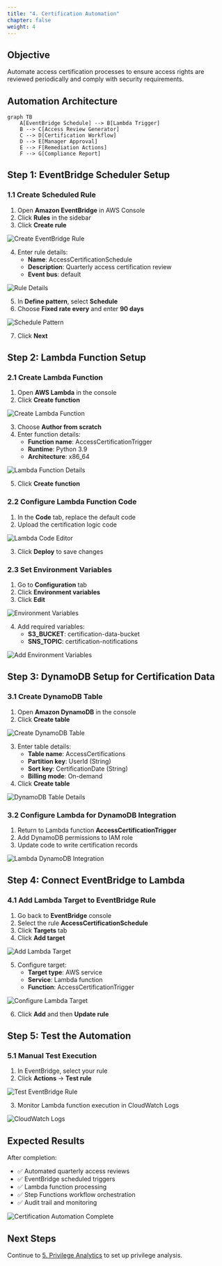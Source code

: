 ```yaml
---
title: "4. Certification Automation"
chapter: false
weight: 4
---
```


## Objective

Automate access certification processes to ensure access rights are reviewed periodically and comply with security requirements.

## Automation Architecture

```mermaid
graph TB
    A[EventBridge Schedule] --> B[Lambda Trigger]
    B --> C[Access Review Generator]
    C --> D[Certification Workflow]
    D --> E[Manager Approval]
    E --> F[Remediation Actions]
    F --> G[Compliance Report]
```

## Step 1: EventBridge Scheduler Setup

### 1.1 Create Scheduled Rule

1. Open **Amazon EventBridge** in AWS Console
2. Click **Rules** in the sidebar
3. Click **Create rule**

![Create EventBridge Rule](/images/4/create-eventbridge-rule.png?featherlight=false&width=90pc)

4. Enter rule details:
   - **Name**: AccessCertificationSchedule
   - **Description**: Quarterly access certification review
   - **Event bus**: default

![Rule Details](/images/4/rule-details.png?featherlight=false&width=90pc)

5. In **Define pattern**, select **Schedule**
6. Choose **Fixed rate every** and enter **90 days**

![Schedule Pattern](/images/4/schedule-pattern.png?featherlight=false&width=90pc)

7. Click **Next**

## Step 2: Lambda Function Setup

### 2.1 Create Lambda Function

1. Open **AWS Lambda** in the console
2. Click **Create function**

![Create Lambda Function](/images/4/create-lambda-function.png?featherlight=false&width=90pc)

3. Choose **Author from scratch**
4. Enter function details:
   - **Function name**: AccessCertificationTrigger
   - **Runtime**: Python 3.9
   - **Architecture**: x86_64

![Lambda Function Details](/images/4/lambda-function-details.png?featherlight=false&width=90pc)

5. Click **Create function**

### 2.2 Configure Lambda Function Code

1. In the **Code** tab, replace the default code
2. Upload the certification logic code

![Lambda Code Editor](/images/4/lambda-code-editor.png?featherlight=false&width=90pc)

3. Click **Deploy** to save changes

### 2.3 Set Environment Variables

1. Go to **Configuration** tab
2. Click **Environment variables**
3. Click **Edit**

![Environment Variables](/images/4/environment-variables.png?featherlight=false&width=90pc)

4. Add required variables:
   - **S3_BUCKET**: certification-data-bucket
   - **SNS_TOPIC**: certification-notifications

![Add Environment Variables](/images/4/add-env-variables.png?featherlight=false&width=90pc)

## Step 3: DynamoDB Setup for Certification Data

### 3.1 Create DynamoDB Table

1. Open **Amazon DynamoDB** in the console
2. Click **Create table**

![Create DynamoDB Table](/images/4/create-dynamodb-table.png?featherlight=false&width=90pc)

3. Enter table details:
   - **Table name**: AccessCertifications
   - **Partition key**: UserId (String)
   - **Sort key**: CertificationDate (String)
   - **Billing mode**: On-demand
4. Click **Create table**

![DynamoDB Table Details](/images/4/dynamodb-table-details.png?featherlight=false&width=90pc)

### 3.2 Configure Lambda for DynamoDB Integration

1. Return to Lambda function **AccessCertificationTrigger**
2. Add DynamoDB permissions to IAM role
3. Update code to write certification records

![Lambda DynamoDB Integration](/images/4/lambda-dynamodb-integration.png?featherlight=false&width=90pc)

## Step 4: Connect EventBridge to Lambda

### 4.1 Add Lambda Target to EventBridge Rule

1. Go back to **EventBridge** console
2. Select the rule **AccessCertificationSchedule**
3. Click **Targets** tab
4. Click **Add target**

![Add Lambda Target](/images/4/add-lambda-target.png?featherlight=false&width=90pc)

5. Configure target:
   - **Target type**: AWS service
   - **Service**: Lambda function
   - **Function**: AccessCertificationTrigger

![Configure Lambda Target](/images/4/configure-lambda-target.png?featherlight=false&width=90pc)

6. Click **Add** and then **Update rule**

## Step 5: Test the Automation

### 5.1 Manual Test Execution

1. In EventBridge, select your rule
2. Click **Actions** → **Test rule**

![Test EventBridge Rule](/images/4/test-eventbridge-rule.png?featherlight=false&width=90pc)

3. Monitor Lambda function execution in CloudWatch Logs

![CloudWatch Logs](/images/4/cloudwatch-logs.png?featherlight=false&width=90pc)

## Expected Results

After completion:

- ✅ Automated quarterly access reviews
- ✅ EventBridge scheduled triggers
- ✅ Lambda function processing
- ✅ Step Functions workflow orchestration
- ✅ Audit trail and monitoring

![Certification Automation Complete](/images/4/automation-complete.png?featherlight=false&width=90pc)

## Next Steps

Continue to [5. Privilege Analytics](../5-phan-tich-dac-quyen) to set up privilege analysis.